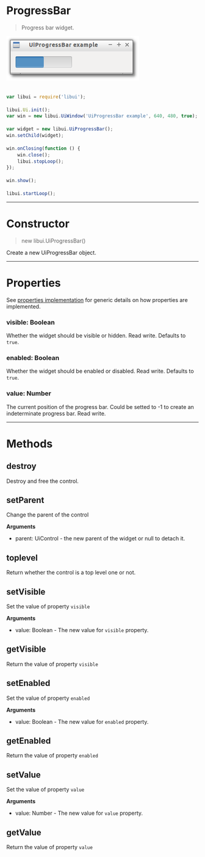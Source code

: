 
# ProgressBar

> Progress bar widget.

![UiProgressBar example](media/UiProgressBar.png)

```js

var libui = require('libui');

libui.Ui.init();
var win = new libui.UiWindow('UiProgressBar example', 640, 480, true);

var widget = new libui.UiProgressBar();
win.setChild(widget);

win.onClosing(function () {
	win.close();
	libui.stopLoop();
});

win.show();

libui.startLoop();

```

---

# Constructor

> new libui.UiProgressBar()

Create a new UiProgressBar object.

---

# Properties

See [properties implementation](properties.md) for generic details on how properties are implemented.


### visible: Boolean

Whether the widget should be visible or hidden. 
Read write.
Defaults to `true`.



### enabled: Boolean

Whether the widget should be enabled or disabled. 
Read write.
Defaults to `true`.



### value: Number

The current position of the progress bar. Could be setted to -1 to create an indeterminate progress bar.
Read write.




---

# Methods


## destroy

Destroy and free the control.




## setParent

Change the parent of the control


**Arguments**

* parent: UiControl - the new parent of the widget or null to detach it.



## toplevel

Return whether the control is a top level one or not.




## setVisible

Set the value of property `visible`

**Arguments**

* value: Boolean - The new value for `visible` property.

## getVisible

Return the value of property `visible`



## setEnabled

Set the value of property `enabled`

**Arguments**

* value: Boolean - The new value for `enabled` property.

## getEnabled

Return the value of property `enabled`



## setValue

Set the value of property `value`

**Arguments**

* value: Number - The new value for `value` property.

## getValue

Return the value of property `value`




